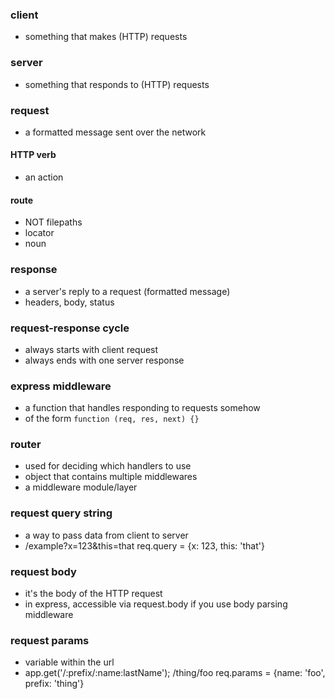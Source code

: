 ### client
- something that makes (HTTP) requests

### server
- something that responds to (HTTP) requests

### request
- a formatted message sent over the network

#### HTTP verb
- an action

#### route
- NOT filepaths
- locator
- noun

### response
- a server's reply to a request (formatted message)
- headers, body, status

### request-response cycle
- always starts with client request
- always ends with one server response

### express middleware
- a function that handles responding to requests somehow
- of the form `function (req, res, next) {}`

### router
- used for deciding which handlers to use
- object that contains multiple middlewares
- a middleware module/layer

### request query string
- a way to pass data from client to server
- /example?x=123&this=that req.query = {x: 123, this: 'that'}

### request body
- it's the body of the HTTP request
- in express, accessible via request.body if you use body parsing middleware

### request params
- variable within the url
- app.get('/:prefix/:name:lastName'); /thing/foo req.params = {name: 'foo', prefix: 'thing'}